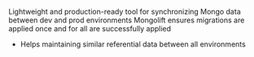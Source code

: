 Lightweight and production-ready tool for synchronizing Mongo data between dev and prod environments
Mongolift ensures migrations are applied once and for all are successfully applied

* Helps maintaining similar referential data between all environments